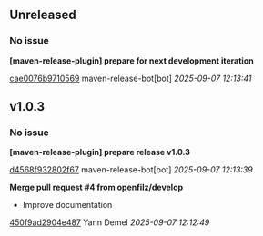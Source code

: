 ## Unreleased
### No issue

**[maven-release-plugin] prepare for next development iteration**


[cae0076b9710569](https://github.com/openfilz/openfilz-core/commit/cae0076b9710569) maven-release-bot[bot] *2025-09-07 12:13:41*


## v1.0.3
### No issue

**[maven-release-plugin] prepare release v1.0.3**


[d4568f932802f67](https://github.com/openfilz/openfilz-core/commit/d4568f932802f67) maven-release-bot[bot] *2025-09-07 12:13:39*

**Merge pull request #4 from openfilz/develop**

 * Improve documentation

[450f9ad2904e487](https://github.com/openfilz/openfilz-core/commit/450f9ad2904e487) Yann Demel *2025-09-07 12:12:49*


